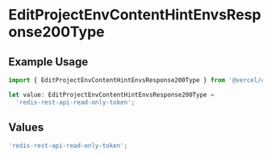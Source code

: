 # EditProjectEnvContentHintEnvsResponse200Type

## Example Usage

```typescript
import { EditProjectEnvContentHintEnvsResponse200Type } from '@vercel/client/models/operations';

let value: EditProjectEnvContentHintEnvsResponse200Type =
  'redis-rest-api-read-only-token';
```

## Values

```typescript
'redis-rest-api-read-only-token';
```
